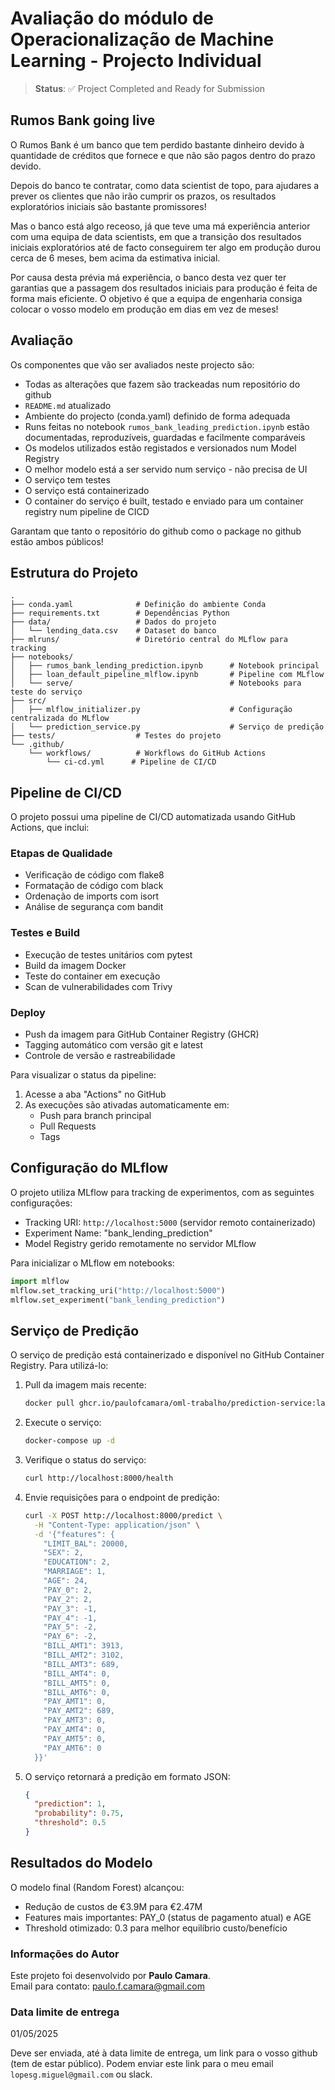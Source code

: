 # Avaliação do módulo de Operacionalização de Machine Learning - Projecto Individual

> **Status**: ✅ Project Completed and Ready for Submission

## Rumos Bank going live

O Rumos Bank é um banco que tem perdido bastante dinheiro devido à quantidade de créditos que fornece e que não são pagos dentro do prazo devido. 

Depois do banco te contratar, como data scientist de topo, para ajudares a prever os clientes que não irão cumprir os prazos, os resultados exploratórios iniciais são bastante promissores!

Mas o banco está algo receoso, já que teve uma má experiência anterior com uma equipa de data scientists, em que a transição dos resultados iniciais exploratórios até de facto conseguirem ter algo em produção durou cerca de 6 meses, bem acima da estimativa inicial.

Por causa desta prévia má experiência, o banco desta vez quer ter garantias que a passagem dos resultados iniciais para produção é feita de forma mais eficiente. O objetivo é que a equipa de engenharia consiga colocar o vosso modelo em produção em dias em vez de meses!

## Avaliação

Os componentes que vão ser avaliados neste projecto são:

* Todas as alterações que fazem são trackeadas num repositório do github
* `README.md` atualizado
* Ambiente do projecto (conda.yaml) definido de forma adequada
* Runs feitas no notebook `rumos_bank_leading_prediction.ipynb` estão documentadas, reproduzíveis, guardadas e facilmente comparáveis
* Os modelos utilizados estão registados e versionados num Model Registry
* O melhor modelo está a ser servido num serviço - não precisa de UI
* O serviço tem testes
* O serviço está containerizado
* O container do serviço é built, testado e enviado para um container registry num pipeline de CICD

Garantam que tanto o repositório do github como o package no github estão ambos públicos!

## Estrutura do Projeto

```
.
├── conda.yaml              # Definição do ambiente Conda
├── requirements.txt        # Dependências Python
├── data/                   # Dados do projeto
│   └── lending_data.csv    # Dataset do banco
├── mlruns/                 # Diretório central do MLflow para tracking
├── notebooks/             
│   ├── rumos_bank_lending_prediction.ipynb      # Notebook principal
│   ├── loan_default_pipeline_mlflow.ipynb       # Pipeline com MLflow
│   └── serve/                                   # Notebooks para teste do serviço
├── src/
│   ├── mlflow_initializer.py                    # Configuração centralizada do MLflow
│   └── prediction_service.py                    # Serviço de predição
├── tests/                  # Testes do projeto
└── .github/
    └── workflows/          # Workflows do GitHub Actions
        └── ci-cd.yml      # Pipeline de CI/CD
```

## Pipeline de CI/CD

O projeto possui uma pipeline de CI/CD automatizada usando GitHub Actions, que inclui:

### Etapas de Qualidade
- Verificação de código com flake8
- Formatação de código com black
- Ordenação de imports com isort
- Análise de segurança com bandit

### Testes e Build
- Execução de testes unitários com pytest
- Build da imagem Docker
- Teste do container em execução
- Scan de vulnerabilidades com Trivy

### Deploy
- Push da imagem para GitHub Container Registry (GHCR)
- Tagging automático com versão git e latest
- Controle de versão e rastreabilidade

Para visualizar o status da pipeline:
1. Acesse a aba "Actions" no GitHub
2. As execuções são ativadas automaticamente em:
   - Push para branch principal
   - Pull Requests
   - Tags

## Configuração do MLflow

O projeto utiliza MLflow para tracking de experimentos, com as seguintes configurações:

- Tracking URI: `http://localhost:5000` (servidor remoto containerizado)
- Experiment Name: "bank_lending_prediction"
- Model Registry gerido remotamente no servidor MLflow

Para inicializar o MLflow em notebooks:

```python
import mlflow
mlflow.set_tracking_uri("http://localhost:5000")
mlflow.set_experiment("bank_lending_prediction")
```

## Serviço de Predição

O serviço de predição está containerizado e disponível no GitHub Container Registry. Para utilizá-lo:

1. Pull da imagem mais recente:
   ```bash
   docker pull ghcr.io/paulofcamara/oml-trabalho/prediction-service:latest
   ```

2. Execute o serviço:
   ```bash
   docker-compose up -d
   ```

3. Verifique o status do serviço:
   ```bash
   curl http://localhost:8000/health
   ```

4. Envie requisições para o endpoint de predição:
   ```bash
   curl -X POST http://localhost:8000/predict \
     -H "Content-Type: application/json" \
     -d '{"features": {
       "LIMIT_BAL": 20000,
       "SEX": 2,
       "EDUCATION": 2,
       "MARRIAGE": 1,
       "AGE": 24,
       "PAY_0": 2,
       "PAY_2": 2,
       "PAY_3": -1,
       "PAY_4": -1,
       "PAY_5": -2,
       "PAY_6": -2,
       "BILL_AMT1": 3913,
       "BILL_AMT2": 3102,
       "BILL_AMT3": 689,
       "BILL_AMT4": 0,
       "BILL_AMT5": 0,
       "BILL_AMT6": 0,
       "PAY_AMT1": 0,
       "PAY_AMT2": 689,
       "PAY_AMT3": 0,
       "PAY_AMT4": 0,
       "PAY_AMT5": 0,
       "PAY_AMT6": 0
     }}'
   ```

5. O serviço retornará a predição em formato JSON:
   ```json
   {
     "prediction": 1,
     "probability": 0.75,
     "threshold": 0.5
   }
   ```

## Resultados do Modelo

O modelo final (Random Forest) alcançou:
- Redução de custos de €3.9M para €2.47M
- Features mais importantes: PAY_0 (status de pagamento atual) e AGE
- Threshold otimizado: 0.3 para melhor equilíbrio custo/benefício

### Informações do Autor

Este projeto foi desenvolvido por **Paulo Camara**.  
Email para contato: [paulo.f.camara@gmail.com](mailto:paulo.f.camara@gmail.com)

### Data limite de entrega

01/05/2025

Deve ser enviada, até à data limite de entrega, um link para o vosso github (tem de estar público). Podem enviar este link para o meu email `lopesg.miguel@gmail.com` ou slack.
